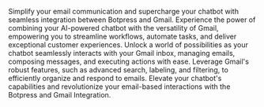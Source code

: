 Simplify your email communication and supercharge your chatbot with seamless integration between Botpress and Gmail. Experience the power of combining your AI-powered chatbot with the versatility of Gmail, empowering you to streamline workflows, automate tasks, and deliver exceptional customer experiences. Unlock a world of possibilities as your chatbot seamlessly interacts with your Gmail inbox, managing emails, composing messages, and executing actions with ease. Leverage Gmail's robust features, such as advanced search, labeling, and filtering, to efficiently organize and respond to emails. Elevate your chatbot's capabilities and revolutionize your email-based interactions with the Botpress and Gmail Integration.
